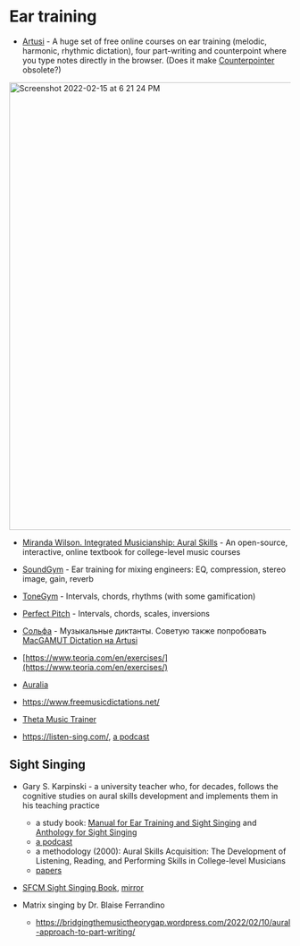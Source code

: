 Ear training
===

- [Artusi](https://www.artusimusic.com/assignments/demo/) - A huge set of free online courses on ear training (melodic, harmonic, rhythmic dictation), four part-writing and counterpoint where you type notes directly in the browser. (Does it make [Counterpointer](https://www.ars-nova.com/counterpointer3.html) obsolete?)

<img width="800" alt="Screenshot 2022-02-15 at 6 21 24 PM" src="https://user-images.githubusercontent.com/1491908/154092362-ab020974-c8eb-48af-ae27-019562d151a6.png">

- [Miranda Wilson. Integrated Musicianship: Aural Skills](https://intmus.github.io/intas19-20/) - An open-source, interactive, online textbook for college-level music courses

- [SoundGym](https://www.soundgym.co/dashboard/gym) - Ear training for mixing engineers: EQ, compression, stereo image, gain, reverb

- [ToneGym](https://www.tonegym.co/dashboard/gym) - Intervals, chords, rhythms (with some gamification)

- [Perfect Pitch](https://xn--80ahdkilbo1bvw1el.xn--p1ai/en/home/) - Intervals, chords, scales, inversions

- [Сольфа](http://solfa.ru/) - Музыкальные диктанты. Советую также попробовать [MacGAMUT Dictation на Artusi](https://www.artusimusic.com/assignments/19791/artusi_main_any_ps014/)

- [https://www.teoria.com/en/exercises/](https://www.teoria.com/en/exercises/)

- [Auralia](https://www.risingsoftware.com/auralia/topics)

- https://www.freemusicdictations.net/

- [Theta Music Trainer](https://trainer.thetamusic.com/)

- https://listen-sing.com/, [a podcast](https://www.youtube.com/watch?v=ssNOFaaYn2E)

Sight Singing
---

- Gary S. Karpinski - a university teacher who, for decades, follows the cognitive studies on aural skills development and implements them in his teaching practice
  - a study book: [Manual for Ear Training and Sight Singing](https://archive.org/details/manualforeartrai0000karp) and [Anthology for Sight Singing](https://archive.org/details/anthologyforsigh0000karp)
  - [a podcast](https://www.youtube.com/watch?v=TKMRY0H2iGQ)
  - a methodology (2000): Aural Skills Acquisition: The Development of Listening, Reading, and Performing Skills in College-level Musicians 
  - [papers](https://scholar.google.com/citations?user=5b9pSQMAAAAJ&hl=en)

- [SFCM Sight Singing Book](https://drive.google.com/drive/u/0/folders/1-98WZ3mF3thoL2iBnvWW-QPiNKFO_UHl), [mirror](https://drive.google.com/file/d/1MCeiPgYB66zt402BA8gY9GMYsX2uQYJz/view?usp=share_link)

- Matrix singing by Dr. Blaise Ferrandino
  - https://bridgingthemusictheorygap.wordpress.com/2022/02/10/aural-approach-to-part-writing/
 

